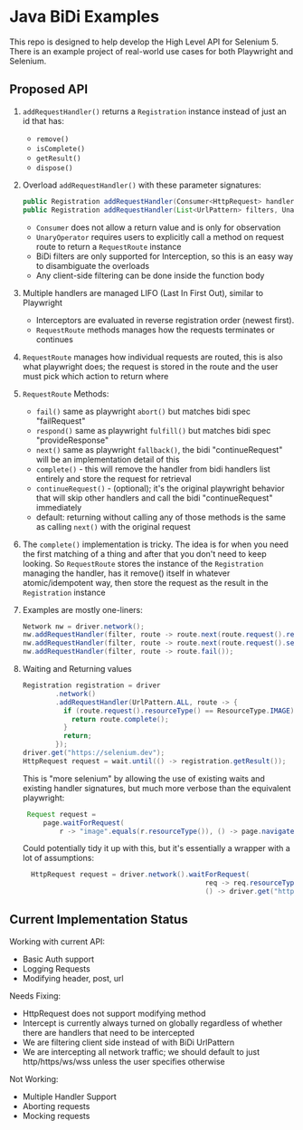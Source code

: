 # Java BiDi Examples

This repo is designed to help develop the High Level API for Selenium 5.
There is an example project of real-world use cases for both Playwright and Selenium.

## Proposed API

1. `addRequestHandler()` returns a `Registration` instance instead of just an id that has:
    * `remove()`
    * `isComplete()`
    * `getResult()`
    * `dispose()`

2. Overload `addRequestHandler()` with these parameter signatures:
    ```java
    public Registration addRequestHandler(Consumer<HttpRequest> handler);
    public Registration addRequestHandler(List<UrlPattern> filters, UnaryOperator<RequestRoute> handler);
    ```
    * `Consumer` does not allow a return value and is only for observation
    * `UnaryOperator` requires users to explicitly call a method on request route to return a `RequestRoute` instance
    * BiDi filters are only supported for Interception, so this is an easy way to disambiguate the overloads
    * Any client-side filtering can be done inside the function body

3. Multiple handlers are managed LIFO (Last In First Out), similar to Playwright
    * Interceptors are evaluated in reverse registration order (newest first).
    * `RequestRoute` methods manages how the requests terminates or continues

4. `RequestRoute` manages how individual requests are routed, this is also what playwright does; 
    the request is stored in the route and the user must pick which action to return where

5. `RequestRoute` Methods:
    * `fail()` same as playwright `abort()` but matches bidi spec "failRequest"
    * `respond()` same as playwright `fulfill()` but matches bidi spec "provideResponse"
    * `next()` same as playwright `fallback()`, the bidi "continueRequest" will be an implementation detail of this
    * `complete()` - this will remove the handler from bidi handlers list entirely and store the request for retrieval
    * `continueRequest()` - (optional); it's the original playwright behavior that will skip other handlers and call the
      bidi "continueRequest" immediately
    * default: returning without calling any of those methods is the same as calling `next()` with the original request

6. The `complete()` implementation is tricky. The idea is for when you need the first matching of a thing 
    and after that you don't need to keep looking. So `RequestRoute` stores the instance of the 
    `Registration` managing the handler, has it remove() itself in whatever atomic/idempotent way,
    then store the request as the result in the `Registration` instance


7. Examples are mostly one-liners:
    ```java
    Network nw = driver.network();
    nw.addRequestHandler(filter, route -> route.next(route.request().removeHeader("upgrade-insecure-requests")));
    nw.addRequestHandler(filter, route -> route.next(route.request().setMethod("HEAD"));
    nw.addRequestHandler(filter, route -> route.fail());
    ```

8. Waiting and Returning values
    ```java
    Registration registration = driver
            .network()
            .addRequestHandler(UrlPattern.ALL, route -> {
              if (route.request().resourceType() == ResourceType.IMAGE) {
                return route.complete();
              }
              return;
            });
    driver.get("https://selenium.dev");
    HttpRequest request = wait.until(() -> registration.getResult());
    ```

   This is "more selenium" by allowing the use of existing waits and existing handler signatures, but much more verbose than the
   equivalent playwright:
   ```java
    Request request =
        page.waitForRequest(
            r -> "image".equals(r.resourceType()), () -> page.navigate("https://selenium.dev"));
    ```
    
    Could potentially tidy it up with this, but it's essentially a wrapper with a lot of assumptions:
   ```java
     HttpRequest request = driver.network().waitForRequest(
                                                req -> req.resourceType() == ResourceType.IMAGE,
                                                () -> driver.get("https://selenium.dev"));
    ```

## Current Implementation Status

Working with current API:

* Basic Auth support
* Logging Requests
* Modifying header, post, url

Needs Fixing:

* HttpRequest does not support modifying method
* Intercept is currently always turned on globally regardless of whether there are handlers that need to be intercepted
* We are filtering client side instead of with BiDi UrlPattern
* We are intercepting all network traffic; we should default to just http/https/ws/wss unless the user specifies otherwise

Not Working:

* Multiple Handler Support
* Aborting requests
* Mocking requests


